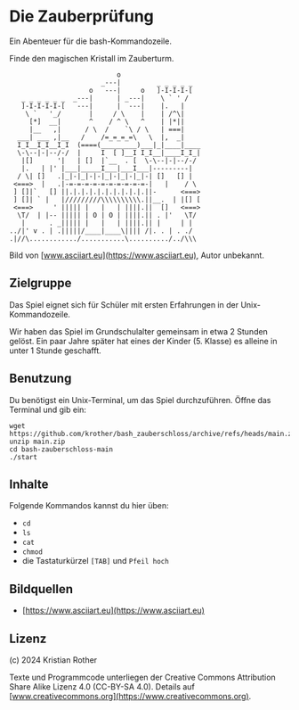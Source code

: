 
# Die Zauberprüfung

Ein Abenteuer für die bash-Kommandozeile.

Finde den magischen Kristall im Zauberturm.

                               o                    
                           _---|         _ _ _ _ _ 
                        o   ---|     o   ]-I-I-I-[ 
       _ _ _ _ _ _  _---|      | _---|    \ ` ' / 
       ]-I-I-I-I-[   ---|      |  ---|    |.   | 
        \ `   '_/       |     / \    |    | /^\| 
         [*]  __|       ^    / ^ \   ^    | |*|| 
         |__   ,|      / \  /    `\ / \   | ===| 
      ___| ___ ,|__   /    /=_=_=_=\   \  |,  _|
      I_I__I_I__I_I  (====(_________)___|_|____|____
      \-\--|-|--/-/  |     I  [ ]__I I_I__|____I_I_| 
       |[]      '|   | []  |`__  . [  \-\--|-|--/-/  
       |.   | |' |___|_____I___|___I___|---------| 
      / \| []   .|_|-|_|-|-|_|-|_|-|_|-| []   [] | 
     <===>  |   .|-=-=-=-=-=-=-=-=-=-=-|   |    / \  
     ] []|`   [] ||.|.|.|.|.|.|.|.|.|.||-      <===> 
     ] []| ` |   |/////////\\\\\\\\\\.||__.  | |[] [ 
     <===>     ' ||||| |   |   | ||||.||  []   <===>
      \T/  | |-- ||||| | O | O | ||||.|| . |'   \T/ 
       |      . _||||| |   |   | ||||.|| |     | |
    ../|' v . | .|||||/____|____\|||| /|. . | . ./
    .|//\............/...........\........../../\\\


Bild von [www.asciiart.eu](https://www.asciiart.eu), Autor unbekannt.

## Zielgruppe

Das Spiel eignet sich für Schüler  mit ersten Erfahrungen in der Unix-Kommandozeile.

Wir haben das Spiel im Grundschulalter gemeinsam in etwa 2 Stunden gelöst.
Ein paar Jahre später hat eines der Kinder (5. Klasse) es alleine in unter 1 Stunde geschafft.

## Benutzung

Du benötigst ein Unix-Terminal, um das Spiel durchzuführen.
Öffne das Terminal und gib ein:

    wget https://github.com/krother/bash_zauberschloss/archive/refs/heads/main.zip
    unzip main.zip
    cd bash-zauberschloss-main
    ./start

## Inhalte

Folgende Kommandos kannst du hier üben:

* `cd`
* `ls`
* `cat`
* `chmod`
* die Tastaturkürzel `[TAB]` und `Pfeil hoch`

## Bildquellen

* [https://www.asciiart.eu](https://www.asciiart.eu)

## Lizenz

(c) 2024 Kristian Rother

Texte und Programmcode unterliegen der Creative Commons Attribution Share Alike Lizenz 4.0 (CC-BY-SA 4.0). Details auf [www.creativecommons.org](https://www.creativecommons.org).

